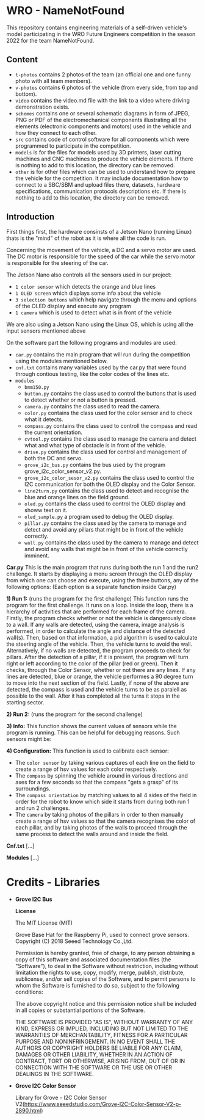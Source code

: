 # WRO - NameNotFound

This repository contains engineering materials of a self-driven vehicle's model participating in the WRO Future Engineers competition in the season 2022 for the team NameNotFound.

## Content
* `t-photos` contains 2 photos of the team (an official one and one funny photo with all team members).
* `v-photos` contains 6 photos of the vehicle (from every side, from top and bottom).
* `video` contains the video.md file with the link to a video where driving demonstration exists.
* `schemes` contains one or several schematic diagrams in form of JPEG, PNG or PDF of the electromechanical components illustrating all the elements (electronic components and motors) used in the vehicle and how they connect to each other.
* `src` contains code of control software for all components which were programmed to participate in the competition.
* `models` is for the files for models used by 3D printers, laser cutting machines and CNC machines to produce the vehicle elements. If there is nothing to add to this location, the directory can be removed.
* `other` is for other files which can be used to understand how to prepare the vehicle for the competition. It may include documentation how to connect to a SBC/SBM and upload files there, datasets, hardware specifications, communication protocols descriptions etc. If there is nothing to add to this location, the directory can be removed.

## Introduction
First things first, the hardware consinsts of a Jetson Nano (running Linux) thats is the "mind" of the robot as it is where all the code is run.

Concerning the movement of the vehicle, a DC and a servo motor are used. The DC motor is responsible for the speed of the car while the servo motor is responsible for the steering of the car.

The Jetson Nano also controls all the sensors used in our project:
* `1 color sensor` which detects the orange and blue lines
* `1 OLED screen` which displays some info about the vehicle
* `3 selection buttons` which help navigate through the menu and options of the OLED display and execute any program
* `1 camera` which is used to detect what is in front of the vehicle
     
We are also using a Jetson Nano using the Linux OS, which is using all the input sensors mentioned above

On the software part the following programs and modules are used:
   - `car.py` contains the main program that will run during the competition using the modules mentioned below.
   - `cnf.txt` contains many variables used by the car.py that were found through contious testing, like the color codes of the lines etc.
   - `modules`
       - `bmm150.py`
       - `button.py` contains the class used to control the buttons that is used to detect whether or not a button is pressed.
       - `camera.py` contains the class used to read the camera.
       - `color.py` contains the class used for the color sensor and to check what it detects.
       - `compass.py` contains the class used to controll the compass and read the current orientation.
       - `cvtool.py` contains the class used to manage the camera and detect what and what type of obstacle is in front of the vehicle.
       - `drive.py` contains the class used for control and management of both the DC and servo.
       - `grove_i2c_bus.py` contains the bus used by the program grove_i2c_color_sensor_v2.py.
       - `grove_i2c_color_sesor_v2.py` contains the class used to control the I2C communication for both the OLED display and the Color Sensor.
       - `line2turn.py` contains the class used to detect and recognise the blue and orange lines on the field ground.
       - `oled.py` contains the class used to control the OLED display and showw text on it.
       - `oled_sample.py` a program used to debug the OLED display.
       - `pillar.py` contains the class used by the camera to manage and detect and avoid any pillars that might be in front of the vehicle correctly.
       - `wall.py` contains the class used by the camera to manage and detect and avoid any walls that might be in front of the vehicle correctly imminent.
   
 **Car.py**
This is the main program that runs during both the run 1 and the run2 challenge. It starts by displaying a menu screen through the OLED display from which one can choose and execute, using the three buttons, any of the following options: (Each option is a separate function inside Car.py)
 
**1) Run 1:** (runs the program for the first challenge)
This function runs the program for the first challenge. It runs on a loop. Inside the loop, there is a hierarchy of activities that are performed for each frame of the camera. Firstly, the program checks whether or not the vehicle is dangerously close to a wall. If any walls are detected, using the camera, image analysis is performed, in order to calculate the angle and distance of the detected wall(s). Then, based on that information, a pid algorithm is used to calculate the steering angle of the vehicle. Then, the vehicle turns to avoid the wall. Alternatively, if no walls are detected, the program proceeds to check for pillars. After the detection of a pillar, if it is present, the program will turn right or left according to the color of the pillar (red or green). Then it checks, through the Color Sensor, whether or not there are any lines. If any lines are detected, blue or orange, the vehicle performes a 90 degree turn to move into the next section of the field. Lastly, if none of the above are detected, the compass is used and the vehicle turns to be as paralell as possible to the wall. After it has completed all the turns it stops in the starting sector. 

**2) Run 2:** (runs the program for the second challenge)

**3) Info:**
This function shows the current values of sensors while the program is running. This can be helpful for debugging reasons.
Such sensors might be:

**4) Configuration:**
This function is used to calibrate each sensor: 
 - The `color sensor` by taking various captures of each line on the field to create a range of hsv values for each color respectively.
 - The `compass` by spinning the vehicle around in various directions and axes for a few seconds so that the compass "gets a grasp" of its surroundings.
 - The `compass orientation` by matching values to all 4 sides of the field in order for the robot to know which side it starts from during both run 1 and run 2 challenges.
 - The `camera` by taking photos of the pillars in order to then manually create a range of hsv values so that the camera recognises the color of each pillar, and by taking photos of the walls to proceed through the same process to detect the walls around and inside the field.


**Cnf.txt**
[...]

**Modules**
[...]

# Credits - Libraries

- **Grove I2C Bus**

  **License**

  The MIT License (MIT)

  Grove Base Hat for the Raspberry Pi, used to connect grove sensors.
  Copyright (C) 2018  Seeed Technology Co.,Ltd. 

  Permission is hereby granted, free of charge, to any person obtaining a copy
  of this software and associated documentation files (the "Software"), to deal
  in the Software without restriction, including without limitation the rights
  to use, copy, modify, merge, publish, distribute, sublicense, and/or sell
  copies of the Software, and to permit persons to whom the Software is
  furnished to do so, subject to the following conditions:

  The above copyright notice and this permission notice shall be included in
  all copies or substantial portions of the Software.

  THE SOFTWARE IS PROVIDED "AS IS", WITHOUT WARRANTY OF ANY KIND, EXPRESS OR
  IMPLIED, INCLUDING BUT NOT LIMITED TO THE WARRANTIES OF MERCHANTABILITY,
  FITNESS FOR A PARTICULAR PURPOSE AND NONINFRINGEMENT. IN NO EVENT SHALL THE
  AUTHORS OR COPYRIGHT HOLDERS BE LIABLE FOR ANY CLAIM, DAMAGES OR OTHER
  LIABILITY, WHETHER IN AN ACTION OF CONTRACT, TORT OR OTHERWISE, ARISING FROM,
  OUT OF OR IN CONNECTION WITH THE SOFTWARE OR THE USE OR OTHER DEALINGS IN
  THE SOFTWARE.


 - **Grove I2C Color Sensor**
   
   Library for Grove - I2C Color Sensor V2(https://www.seeedstudio.com/Grove-I2C-Color-Sensor-V2-p-2890.html)
